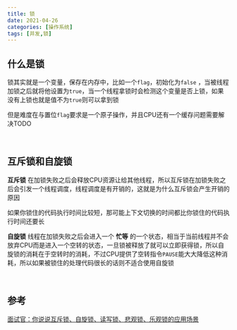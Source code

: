 ```yaml
---
title: 锁
date: 2021-04-26
categories: [操作系统]
tags: [并发,锁]
---
```


## 什么是锁

锁其实就是一个变量，保存在内存中，比如一个`flag`，初始化为`false` ，当被线程加锁之后就将他设置为`true`，当一个线程拿锁时会检测这个变量是否上锁，如果没有上锁也就是值不为`true`则可以拿到锁

但是难度在与置位`flag`要求是一个原子操作，并且CPU还有一个缓存问题需要解决TODO

​    

## 互斥锁和自旋锁

**互斥锁** 在加锁失败之后会释放CPU资源让给其他线程，所以互斥锁在加锁失败之后会引发一个线程调度，线程调度是有开销的，这就是为什么互斥锁会产生开销的原因

如果你锁住的代码执行时间比较短，那可能上下文切换的时间都比你锁住的代码执行时间还要长

**自旋锁**  线程在加锁失败之后会进入一个 **忙等** 的一个状态，相当于当前线程并不会放弃CPU而是进入一个空转的状态，一旦锁被释放了就可以立即获得锁，所以自旋锁的消耗在于空转时的消耗，不过CPU提供了空转指令`PAUSE`能大大降低这种消耗，所以如果被锁住的处理代码很长的话则不适合使用自旋锁

​    

## 参考

[面试官：你说说互斥锁、自旋锁、读写锁、悲观锁、乐观锁的应用场景](https://my.oschina.net/u/4482993/blog/4572408)